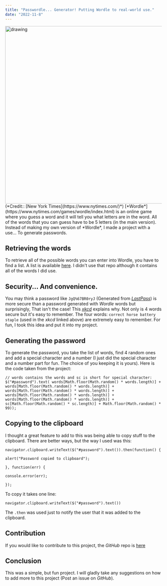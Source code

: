 ```yaml
---
title: "Passwordle... Generator! Putting Wordle to real-world use."
date: "2022-11-8"
---
```

<img src="https://nytco-assets.nytimes.com/2022/01/Screen-Shot-2022-01-30-at-10.05.09-PM.png" alt="drawing" width="570"/>
(*Credit:: [New York Times](https://www.nytimes.com/)*)
[*Wordle*](https://www.nytimes.com/games/wordle/index.html) is an online game where you guess a word and it will tell you what letters are in the word. All of the words that you can guess have to be 5 letters (in the main version). Instead of making my own version of *Wordle*, I made a project with a use... To generate passwords.

## Retrieving the words
To retrieve all of the possible words you can enter into Wordle, you have to find a list. A list is available [here](https://github.com/tabatkins/wordle-list/blob/main/words). I didn't use that repo although it contains all of the words I did use.

## Security... And convenience.
You may think a password like `JgQ%67BR0ryJ` (Generated from [*LastPass*](https://www.lastpass.com/features/password-generator)) is more secure than a password generated with *Wordle* words but surprisingly, That isn't the case! This [*xkcd*](https://xkcd.com/936/) explains why. Not only is 4 words secure but it's easy to remember. The four words: `correct horse battery staple` (used in the *xkcd* linked above) are extremely easy to remember. For fun, I took this idea and put it into my project.

## Generating the password
To generate the password, you take the list of words, find 4 random ones and add a special character and a number (I just did the special character and a number part for fun. The choice of you keeping it is yours). Here is the code taken from the project:
```
// words contains the words and sc is short for special character:
$("#password").text( words[Math.floor(Math.random() * words.length)] + words[Math.floor(Math.random() * words.length)] + words[Math.floor(Math.random() * words.length)] + words[Math.floor(Math.random() * words.length)] + words[Math.floor(Math.random() * words.length)] + sc[Math.floor(Math.random() * sc.length)] + Math.floor(Math.random() * 99));
```
## Copying to the clipboard
I thought a great feature to add to this was being able to copy stuff to the clipboard. There are better ways, but the way I used was this:
```
navigator.clipboard.writeText($("#password").text()).then(function() {

alert("Password copied to clipboard");

}, function(err) {

console.error(err);

});
```
To copy it takes one line:
```
navigator.clipboard.writeText($("#password").text())
```
The `.then` was used just to notify the user that it was added to the clipboard.

## Contribution
If you would like to contribute to this project, the *GitHub* repo is [here](https://github.com/nikhilhex/passwordle-generator)

## Conclusion
This was a simple, but fun project. I will gladly take any suggestions on how to add more to this project (Post an issue on *GitHub*).
